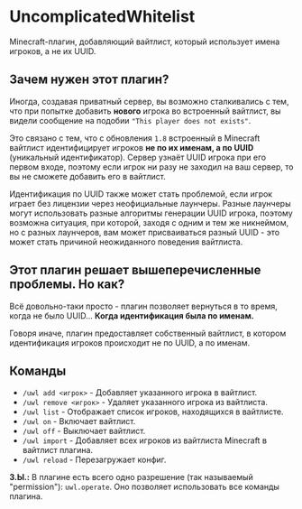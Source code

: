 # UncomplicatedWhitelist

Minecraft-плагин, добавляющий вайтлист, который использует имена игроков, а не их UUID.

## Зачем нужен этот плагин? 

Иногда, создавая приватный сервер, вы возможно сталкивались с тем, что при попытке добавить **нового** игрока во встроенный вайтлист,
вы видели сообщение на подобии `"This player does not exists"`.

Это связано с тем, что с обновления `1.8` встроенный в Minecraft вайтлист идентифицирует игроков **не по их именам, а по UUID** (уникальный 
идентификатор). Сервер узнаёт UUID игрока при его первом входе, поэтому если игрок ни разу не заходил на ваш сервер, то вы не сможете добавить
его в вайтлист. 

Идентификация по UUID также может стать проблемой, если игрок играет без лицензии через неофициальные лаунчеры. Разные лаунчеры могут использовать
разные алгоритмы генерации UUID игрока, поэтому возможна ситуация, при которой, заходя с одним и тем же никнеймом, но с разных лаунчеров, вам может
присваиваться разный UUID - это может стать причиной неожиданного поведения вайтлиста.

## Этот плагин решает вышеперечисленные проблемы. Но как?

Всё довольно-таки просто - плагин позволяет вернуться в то время, когда не было UUID...
**Когда идентификация была по именам.**

Говоря иначе, плагин предоставляет собственный вайтлист, в котором идентификация игроков происходит не по UUID, а по именам.

## Команды

 + `/uwl add <игрок>` - Добавляет указанного игрока в вайтлист.
 + `/uwl remove <игрок>` - Удаляет указанного игрока из вайтлиста.
 + `/uwl list` - Отображает список игроков, находящихся в вайтлисте.
 + `/uwl on` - Включает вайтлист.
 + `/uwl off` - Выключает вайтлист.
 + `/uwl import` - Добавляет всех игроков из вайтлиста Minecraft в вайтлист плагина. 
 + `/uwl reload` - Перезагружает конфиг.

 **З.Ы.:** В плагине есть всего одно разрешение (так называемый "permission"): `uwl.operate`. Оно позволяет использовать все команды плагина.
